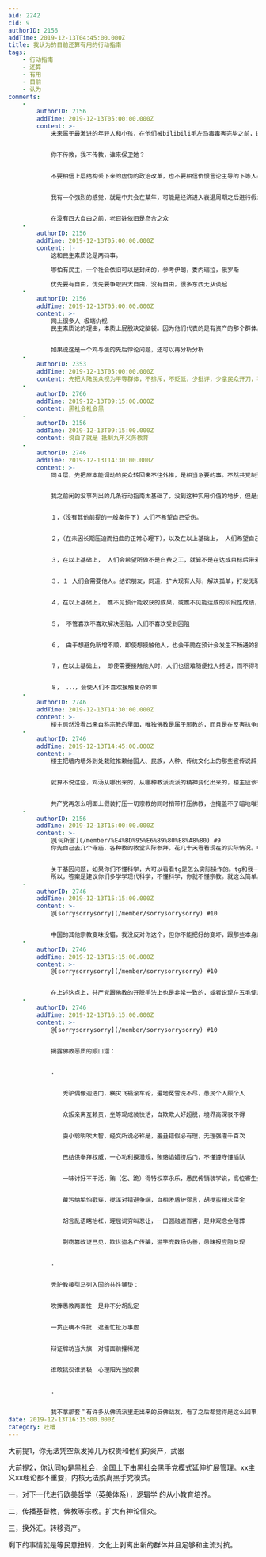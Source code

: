 ```yaml
---
aid: 2242
cid: 9
authorID: 2156
addTime: 2019-12-13T04:45:00.000Z
title: 我认为的目前还算有用的行动指南
tags:
    - 行动指南
    - 还算
    - 有用
    - 目前
    - 认为
comments:
    -
        authorID: 2156
        addTime: 2019-12-13T05:00:00.000Z
        content: >-
            未来属于最激进的年轻人和小孩，在他们被bilibili毛左马毒毒害完毕之前，还是有救的。


            你不传教，我不传教，谁来保卫她？


            不要相信上层结构丢下来的虚伪的政治改革，也不要相信仇恨言论主导的下等人暴动（因为愚民只会被一次次的带偏。不要高估网路传播的积极一面的效果。


            我有一个强烈的感觉，就是中共会在某年，可能是经济进入衰退周期之后进行假zz改革


            在没有四大自由之前，老百姓依旧是乌合之众
    -
        authorID: 2156
        addTime: 2019-12-13T05:00:00.000Z
        content: |-
            这和民主素质论是两码事。

            哪怕有民主，一个社会依旧可以是封闭的，参考伊朗，委内瑞拉，俄罗斯

            优先要有自由，优先要争取四大自由，没有自由，很多东西无从谈起
    -
        authorID: 2156
        addTime: 2019-12-13T05:00:00.000Z
        content: >-
            网上很多人 极端仇视
            民主素质论的理由，本质上屁股决定脑袋。因为他们代表的是有资产的那个群体。也就是所谓的内斗失败，权贵代言人，贪腐群体等。


            如果说这是一个鸡与蛋的先后悖论问题，还可以再分析分析
    -
        authorID: 2353
        addTime: 2019-12-13T05:00:00.000Z
        content: 先把大陆民众视为平等群体，不排斥，不贬低，少批评，少拿民众开刀，不往中共那边推，就有希望了。
    -
        authorID: 2766
        addTime: 2019-12-13T09:15:00.000Z
        content: 黑社会社会黑
    -
        authorID: 2156
        addTime: 2019-12-13T09:15:00.000Z
        content: 说白了就是 抵制九年义务教育
    -
        authorID: 2746
        addTime: 2019-12-13T14:30:00.000Z
        content: >-
            同４层，先把原本能调动的民众转回来不往外推，是相当急要的事。不然共党制造各种借口，慢慢散播开越来越广的＂推翻了也是下一个共产党，何必参加＂，会诱骗到越来越多本来能参与的人


            我之前闲的没事列出的几条行动指南太基础了，没到这种实用价值的地步，但是先放这边


            １，（没有其他前提的一般条件下) 人们不希望自己受伤。


            ２，（在未因长期压迫而扭曲的正常心理下），以及在以上基础上， 人们希望自己能做到什么。或者很多人是乐意哪怕至少出一份力


            ３，在以上基础上， 人们会希望所做不是白费之工，就算不是在达成目标后带来有益、有利之处，也至少需要有打发时间的意义价值


            ３．１ 人们会需要他人。结识朋友，同道．扩大现有人际，解决孤单，打发无聊，在靠个人无法解決的困难上寻找支援


            ４，在以上基础上， 瞧不见预计能收获的成果，或瞧不见能达成的阶段性成绩，会让人们失去参与意向


            ５， 不管喜欢不喜欢解决困阻，人们不喜欢受到困阻


            ６， 由于想避免新增不顺，即使想接触他人，也会干脆在预计会发生不畅通的接触前就避免接触


            ７，在以上基础上， 即使需要接触他人时，人们也很难随便找人搭话，而不得不挑选特定途径


            ８， ．．．，会使人们不喜欢接触复杂的事
    -
        authorID: 2746
        addTime: 2019-12-13T14:30:00.000Z
        content: >-
            楼主居然没看出来自称宗教的里面，唯独佛教是属于邪教的，而且是在反害抗争的？现在提共党宣传的手下五毛相当大一部分的开脱说辞都是从佛教的狡辩开脱说辞直接套用出来的，拿那精神引导愚民直接到了需要以习近平来带头表示接受佛教内容来像下级基层推广学习的程度
    -
        authorID: 2746
        addTime: 2019-12-13T14:45:00.000Z
        content: >-
            楼主把墙内墙外到处栽赃推赖给国人、民族，人种、传统文化上的那些宣传说辞，全都对应到佛流派的说辞身上，大概说不定就有发现新大陆的感觉了。黑锅一半的真凶都在那呢，反而被藏起来了，推赖嫁祸到各种替罪者身上去了。


            就算不说这些，鸡汤从哪出来的，从哪种教派流派的精神变化出来的，楼主应该很容易发现。所谓的＂正能量＂也是接应着鸡汤的势头从２０１３年－２０１４年放出来的


            共产党再怎么明面上假装打压一切宗教的同时捎带打压佛教，也掩盖不了暗地唯独扶植佛教。这个尤其是了解国内受权力认证的＂宗教界＂情况的话，连说明都不用说明，立刻就懂了
    -
        authorID: 2156
        addTime: 2019-12-13T15:00:00.000Z
        content: >-
            @[何所言](/member/%E4%BD%95%E6%89%80%E8%A8%80) #9
            你先自己去几个寺庙，各种教的教堂实际参拜，花几十天看看现在的实际情况。中国的宗教早就全部变味了。我说的信教当然是指真的信教。信真教。


            关于基因问题，如果你们不懂科学，大可以看看tg是怎么实际操作的。tg和我一样信奉dna决定论。你说tg是错的，也许它是错的，但是它肯定不傻。因为不得不做。因为哪怕是错的，只有清理干净了我才能干底下的事情。
            所以，答案是建议你们多学学现代科学，不懂科学，你就不懂宗教。就这么简单。
    -
        authorID: 2746
        addTime: 2019-12-13T15:15:00.000Z
        content: >-
            @[sorrysorrysorry](/member/sorrysorrysorry) #10


            中国的其他宗教变味没错，我没反对你这个，但你不能把好的变坏，跟那些本身原来就是坏的混在一起，说也是被变坏的。佛教这点上跟共党也是高程度一致，是把社会带坏，而不是其被社会带坏，反而会开脱递来成自己也是被带坏了的。深入了解一下佛流派思维、佛经跟民间各种拖后腿的垃圾思维多么高程度一致，再看见佛流派在民间各个文化生活场所四处传销的多么厉害，看看跟其原本教旨多么贴合丝毫未变，可能你才会相信出于其根本的其负面影响有多大，而不是后来被带坏。
    -
        authorID: 2746
        addTime: 2019-12-13T15:15:00.000Z
        content: >-
            @[sorrysorrysorry](/member/sorrysorrysorry) #10


            在上述这点上，共产党跟佛教的开脱手法上也是非常一致的，或者说现在五毛使用的开脱手法几乎是使用了千百年的佛教开脱洗白，所以比别的共产国家情势更严重。
    -
        authorID: 2746
        addTime: 2019-12-13T16:15:00.000Z
        content: >-
            @[sorrysorrysorry](/member/sorrysorrysorry) #10


            揭露佛教恶质的顺口溜：


            .


            　　秃驴偶像迎进门，横灾飞祸滚车轮，遍地冤雪洗不尽，愚民个人顾个人


            　　众叛亲离互赖责，坐等现成装快活，自欺欺人好超脱，境界高深驳不得


            　　耍小聪明吹大智，经文所说必称是，羞丑错假必有理，无理强灌千百次


            　　巴结供奉拜权威，一心功利摸潜规，贿赂谄媚挤后门，不懂遵守懂插队


            　　一味讨好不干活，贿（乞、跪）得特权享永乐，愚民传销装学说，高位寄生坐吃喝


            　　藏污纳垢怕戳穿，搅浑对错避争端，自相矛盾护谬言，胡搅蛮禅求保全


            　　胡言乱语瞎抬杠，理屈词穷叫忍让，一口圆融遮百害，是非观念全陪葬


            　　剽窃篡改证己见，欺世盗名广传骗，滥竽充数扬伪善，愚昧报应阻兑现


            .


            秃驴教接引马列入国的共性铺垫：


            吹捧愚教两面性　是非不分胡乱定


            一贯正确不许批　遮羞忙扯万事虚


            辩证牌坊当大旗　对错面前攉稀泥


            谁敢抗议谁消极　心理阳光当奴隶　


            .


            我不拿那套＂有许多从佛流派里走出来的反佛战友，看了之后都觉得是这么回事，认同这些＂这种能影响普通民众的话，你只回头对照，看说的这些是不是真的就行
date: 2019-12-13T16:15:00.000Z
category: 吐槽
---
```


大前提1，你无法凭空蒸发掉几万权贵和他们的资产，武器

大前提2，你认同tg是黑社会，全国上下由黑社会黑手党模式延伸扩展管理。xx主义xx理论都不重要，内核无法脱离黑手党模式。

一，对下一代进行欧美哲学（英美体系），逻辑学 的从小教育培养。

二，传播基督教，佛教等宗教。扩大有神论信众。

三，换外汇。转移资产。

剩下的事情就是等民意扭转，文化上剥离出新的群体并且足够和主流对抗。
